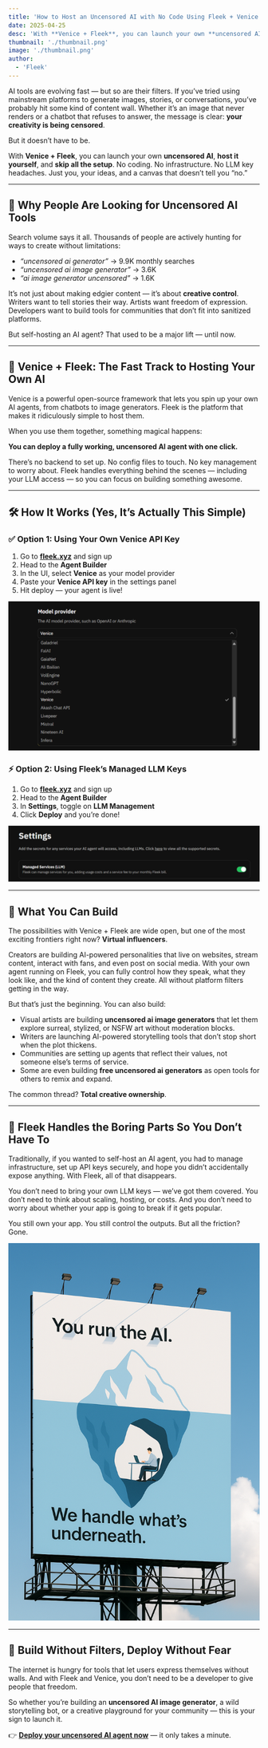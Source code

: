 ```yaml
---
title: 'How to Host an Uncensored AI with No Code Using Fleek + Venice'
date: 2025-04-25
desc: 'With **Venice + Fleek**, you can launch your own **uncensored AI**, **host it yourself**, and **skip all the setup**. No coding. No infrastructure.'
thumbnail: './thumbnail.png'
image: './thumbnail.png'
author:
  - 'Fleek'
---
```


AI tools are evolving fast — but so are their filters. If you’ve tried using mainstream platforms to generate images, stories, or conversations, you’ve probably hit some kind of content wall. Whether it’s an image that never renders or a chatbot that refuses to answer, the message is clear: **your creativity is being censored**.

But it doesn’t have to be.

With **Venice + Fleek**, you can launch your own **uncensored AI**, **host it yourself**, and **skip all the setup**. No coding. No infrastructure. No LLM key headaches. Just you, your ideas, and a canvas that doesn’t tell you “no.”

---

## **👀 Why People Are Looking for Uncensored AI Tools**

Search volume says it all. Thousands of people are actively hunting for ways to create without limitations:

- _“uncensored ai generator”_ → 9.9K monthly searches
- _“uncensored ai image generator”_ → 3.6K
- _“ai image generator uncensored”_ → 1.6K

It’s not just about making edgier content — it’s about **creative control**. Writers want to tell stories their way. Artists want freedom of expression. Developers want to build tools for communities that don’t fit into sanitized platforms.

But self-hosting an AI agent? That used to be a major lift — until now.

---

## **🧠 Venice + Fleek: The Fast Track to Hosting Your Own AI**

Venice is a powerful open-source framework that lets you spin up your own AI agents, from chatbots to image generators. Fleek is the platform that makes it ridiculously simple to host them.

When you use them together, something magical happens:

**You can deploy a fully working, uncensored AI agent with one click.**

There’s no backend to set up. No config files to touch. No key management to worry about. Fleek handles everything behind the scenes — including your LLM access — so you can focus on building something awesome.

---

## **🛠️ How It Works (Yes, It’s Actually This Simple)**

### **✅ Option 1: Using Your Own Venice API Key**

1. Go to [**fleek.xyz**](https://fleek.xyz/) and sign up
2. Head to the **Agent Builder**
3. In the UI, select **Venice** as your model provider
4. Paste your **Venice API key** in the settings panel
5. Hit deploy — your agent is live!

![](./venicapi.png)

### **⚡ Option 2: Using Fleek’s Managed LLM Keys**

1. Go to [**fleek.xyz**](https://fleek.xyz/) and sign up
2. Head to the **Agent Builder**
3. In **Settings**, toggle on **LLM Management**
4. Click **Deploy** and you’re done!

![](./managedllm.png)

---

## **🎯 What You Can Build**

The possibilities with Venice + Fleek are wide open, but one of the most exciting frontiers right now? **Virtual influencers**.

Creators are building AI-powered personalities that live on websites, stream content, interact with fans, and even post on social media. With your own agent running on Fleek, you can fully control how they speak, what they look like, and the kind of content they create. All without platform filters getting in the way.

But that’s just the beginning. You can also build:

- Visual artists are building **uncensored ai image generators** that let them explore surreal, stylized, or NSFW art without moderation blocks.
- Writers are launching AI-powered storytelling tools that don’t stop short when the plot thickens.
- Communities are setting up agents that reflect their values, not someone else’s terms of service.
- Some are even building **free uncensored ai generators** as open tools for others to remix and expand.

The common thread? **Total creative ownership**.

---

## **🔐 Fleek Handles the Boring Parts So You Don’t Have To**

Traditionally, if you wanted to self-host an AI agent, you had to manage infrastructure, set up API keys securely, and hope you didn’t accidentally expose anything. With Fleek, all of that disappears.

You don’t need to bring your own LLM keys — we’ve got them covered. You don’t need to think about scaling, hosting, or costs. And you don’t need to worry about whether your app is going to break if it gets popular.

You still own your app. You still control the outputs. But all the friction? Gone.

![](./iceberg.png)

---

## **🧪 Build Without Filters, Deploy Without Fear**

The internet is hungry for tools that let users express themselves without walls. And with Fleek and Venice, you don’t need to be a developer to give people that freedom.

So whether you’re building an **uncensored AI image generator**, a wild storytelling bot, or a creative playground for your community — this is your sign to launch it.

👉 [**Deploy your uncensored AI agent now**](https://fleek.xyz) — it only takes a minute.
